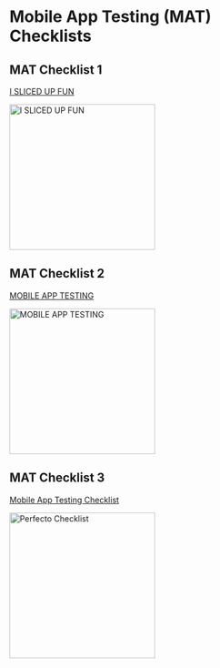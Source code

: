 # Mobile App Testing (MAT) Checklists

## MAT Checklist 1

[I SLICED UP FUN](https://github.com/lana-20/i_sliced_up_fun-SQA-mnemonic)

<img width="256" alt="I SLICED UP FUN" src="https://user-images.githubusercontent.com/70295997/213023475-61be62a6-cf6e-4541-83d7-1c48c65e9696.png">

## MAT Checklist 2

[MOBILE APP TESTING](https://github.com/lana-20/mobile_app_testing-SQA-mnemonic)

<img width="256" alt="MOBILE APP TESTING" src="https://user-images.githubusercontent.com/70295997/213023797-deafd000-f440-4dba-8152-44410faccc60.png">

## MAT Checklist 3

[Mobile App Testing Checklist](https://www.perfecto.io/blog/mobile-app-testing-checklist)

<img width="256" alt="Perfecto Checklist" src="https://user-images.githubusercontent.com/70295997/213024158-d08d2a63-bd3d-4742-a452-a464d39e4e05.png">


